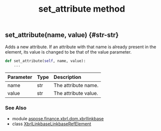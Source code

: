 ﻿---
title: set_attribute method
second_title: Aspose.Finance for Python via .NET API References
description: 
type: docs
weight: 110
url: /python-net/aspose.finance.xbrl.dom.xbrllinkbase/xbrllinkbaselinkbaserefelement/set_attribute/
is_root: false
---

## set_attribute(name, value) {#str-str}

Adds a new attribute. If an attribute with that name is already present in the element, its value is changed to be that of the value parameter.



```python
def set_attribute(self, name, value):
    ...
```


| Parameter | Type | Description |
| :- | :- | :- |
| name | str | The attribute name. |
| value | str | The attribute value. |



### See Also
* module [aspose.finance.xbrl.dom.xbrllinkbase](../../)
* class [XbrlLinkbaseLinkbaseRefElement](/finance/python-net/aspose.finance.xbrl.dom.xbrllinkbase/xbrllinkbaselinkbaserefelement)
